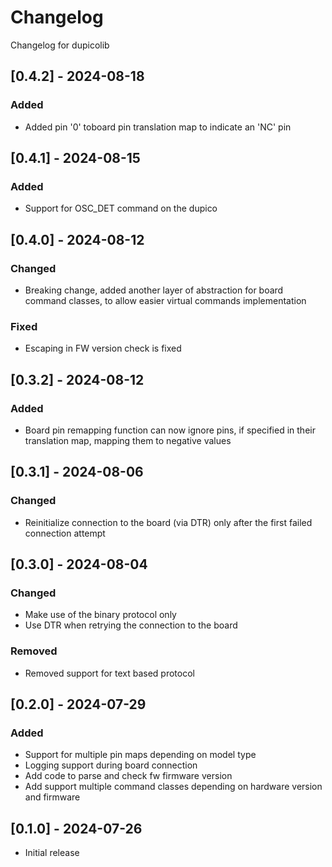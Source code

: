 # Changelog
Changelog for dupicolib

## [0.4.2] - 2024-08-18
### Added
- Added pin '0' toboard pin translation map to indicate an 'NC' pin

## [0.4.1] - 2024-08-15
### Added
- Support for OSC_DET command on the dupico

## [0.4.0] - 2024-08-12
### Changed
- Breaking change, added another layer of abstraction for board command classes, to allow easier virtual commands implementation

### Fixed
- Escaping in FW version check is fixed

## [0.3.2] - 2024-08-12
### Added
- Board pin remapping function can now ignore pins, if specified in their translation map, mapping them to negative values

## [0.3.1] - 2024-08-06
### Changed
- Reinitialize connection to the board (via DTR) only after the first failed connection attempt

## [0.3.0] - 2024-08-04
### Changed
- Make use of the binary protocol only
- Use DTR when retrying the connection to the board

### Removed
- Removed support for text based protocol

## [0.2.0] - 2024-07-29

### Added
- Support for multiple pin maps depending on model type
- Logging support during board connection
- Add code to parse and check fw firmware version
- Add support multiple command classes depending on hardware version and firmware

## [0.1.0] - 2024-07-26

- Initial release
